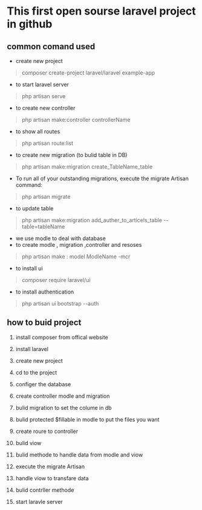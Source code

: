 # This first open sourse laravel project in github
## common comand used
- create new project
> composer create-project laravel/laravel example-app
-  to start laravel server 
>  php artisan serve 
- to create new  controller
>php artisan make:controller controllerName
- to show all routes
> php artisan route:list
- to create new  migration (to bulid table in DB)
>php artisan make:migration create_TableName_table
- To run all of your outstanding migrations, execute the migrate Artisan command:
>php artisan migrate 
- to update table 
> php artisan make:migration add_auther_to_articels_table --table=tableName
- we use modle to deal with database
-  to create modle , migration ,controller and resoses


>php artisan make : model ModleName -mcr
- to install ui
> composer require laravel/ui
- to install authentication
> php artisan ui bootstrap --auth

## how to buid project
1. install composer from offical website
2. install laravel
3. create new project
4. cd to the project
5. configer the database
5. create controller modle and migration

5. bulid migration to set the colume in db
5. bulid   protected $fillable in modle to put the files you want
5. create roure to controller
5. bulid viow
5. bulid methode to handle data from modle and viow

5. execute the migrate Artisan
5. handle viow to transfare data 
5. bulid contrller methode
5. start laravle server